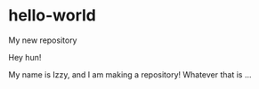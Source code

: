 # hello-world
My new repository

Hey hun!

My name is Izzy, and I am making a repository! Whatever that is ... 
